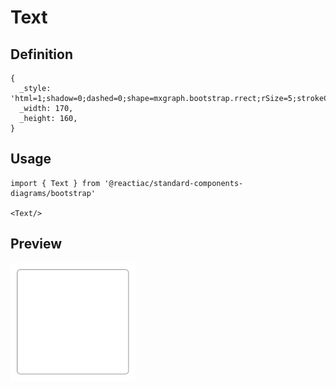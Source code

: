 # Text

## Definition

```
{
  _style: 'html=1;shadow=0;dashed=0;shape=mxgraph.bootstrap.rrect;rSize=5;strokeColor=#999999;strokeWidth=1;fillColor=#FFFFFF;fontColor=#6C767D;whiteSpace=wrap;align=left;verticalAlign=middle;spacingLeft=10;fontSize=14;spacing=10;',
  _width: 170,
  _height: 160,
}
```

## Usage

```
import { Text } from '@reactiac/standard-components-diagrams/bootstrap'

<Text/>
```

## Preview

<img src="./text.png" width="200"/>
